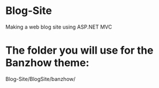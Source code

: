 # Blog-Site
Making a web blog site using ASP.NET MVC

# The folder you will use for the Banzhow theme:
Blog-Site/BlogSite/banzhow/
